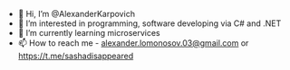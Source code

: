 - 👋 Hi, I’m @AlexanderKarpovich
- 👀 I’m interested in programming, software developing via C# and .NET
- 🌱 I’m currently learning microservices
- 📫 How to reach me - alexander.lomonosov.03@gmail.com or https://t.me/sashadisappeared

<!---
AlexanderKarpovich/AlexanderKarpovich is a ✨ special ✨ repository because its `README.md` (this file) appears on your GitHub profile.
You can click the Preview link to take a look at your changes.
--->
